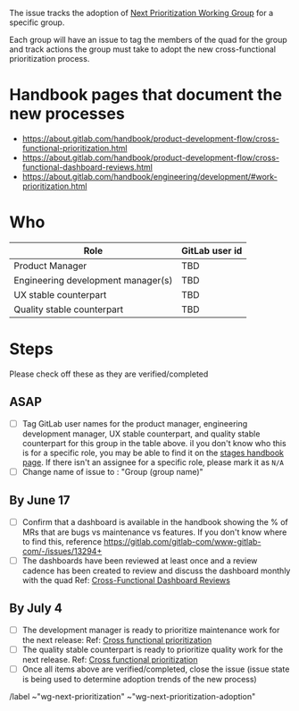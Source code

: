 The issue tracks the adoption of [Next Prioritization Working Group](https://about.gitlab.com/company/team/structure/working-groups/cross-functional-prioritization/) for a specific group.

Each group will have an issue to tag the members of the quad for the group and track actions the group must take to adopt the new cross-functional prioritization process.


# Handbook pages that document the new processes

- https://about.gitlab.com/handbook/product-development-flow/cross-functional-prioritization.html
- https://about.gitlab.com/handbook/product-development-flow/cross-functional-dashboard-reviews.html
- https://about.gitlab.com/handbook/engineering/development/#work-prioritization.html

# Who

| Role | GitLab user id |
| --- | --- |
| Product Manager | TBD |
| Engineering development manager(s) | TBD |
| UX stable counterpart | TBD |
| Quality stable counterpart | TBD |

# Steps

Please check off these as they are verified/completed

## ASAP

* [ ] Tag GitLab user names for the product manager, engineering development manager, UX stable counterpart, and quality stable counterpart for this group in the table above.  iI you don't know who this is for a specific role, you may be able to find it on the [stages handbook page](https://about.gitlab.com/handbook/product/categories/#devops-stages).  If there isn't an assignee for a specific role, please mark it as `N/A`
* [ ] Change name of issue to : "Group (group name)"

## By June 17

* [ ] Confirm that a dashboard is available in the handbook showing the % of MRs that are bugs vs maintenance vs features.  If you don't know where to find this, reference https://gitlab.com/gitlab-com/www-gitlab-com/-/issues/13294+
* [ ] The dashboards have been reviewed at least once and a review cadence has been created to review and discuss the dashboard monthly with the quad Ref: [Cross-Functional Dashboard Reviews](https://about.gitlab.com/handbook/product-development-flow/cross-functional-dashboard-reviews.html)

## By July 4

* [ ] The development manager is ready to prioritize maintenance work for the next release: Ref: [Cross functional prioritization](https://about.gitlab.com/handbook/product-development-flow/cross-functional-prioritization.html)
* [ ] The quality stable counterpart is ready to prioritize quality work for the next release.  Ref: [Cross functional prioritization](https://about.gitlab.com/handbook/product-development-flow/cross-functional-prioritization.html)
* [ ] Once all items above are verified/completed, close the issue (issue state is being used to determine adoption trends of the new process)

/label ~"wg-next-prioritization" ~"wg-next-prioritization-adoption" 

